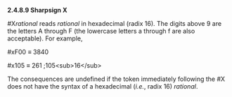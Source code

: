 **2.4.8.9 Sharpsign X** 

#X*rational* reads *rational* in hexadecimal (radix 16). The digits above 9 are the letters A through F (the lowercase letters a through f are also acceptable). For example, 

#xF00 *≡* 3840 

#x105 *≡* 261 ;105\<sub\>16\</sub\> 

The consequences are undefined if the token immediately following the #X does not have the syntax of a hexadecimal (*i.e.*, radix 16) *rational*. 

